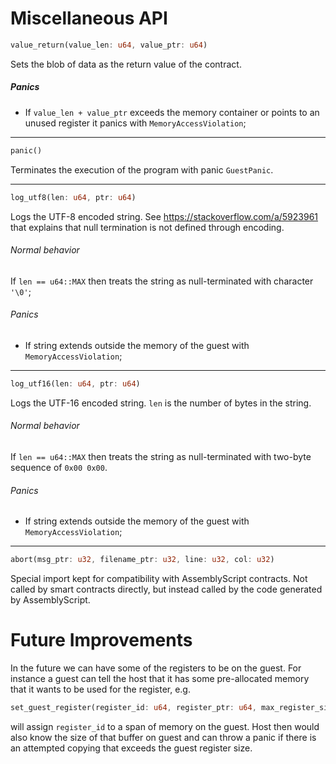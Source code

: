 # Miscellaneous API
```rust
value_return(value_len: u64, value_ptr: u64)
```
Sets the blob of data as the return value of the contract.

##### Panics
* If `value_len + value_ptr` exceeds the memory container or points to an unused register it panics with `MemoryAccessViolation`;

---
```rust
panic()
```
Terminates the execution of the program with panic `GuestPanic`.

---
```rust
log_utf8(len: u64, ptr: u64)
```
Logs the UTF-8 encoded string. See https://stackoverflow.com/a/5923961 that explains
that null termination is not defined through encoding.

###### Normal behavior
If `len == u64::MAX` then treats the string as null-terminated with character `'\0'`;

###### Panics
* If string extends outside the memory of the guest with `MemoryAccessViolation`;

---
```rust
log_utf16(len: u64, ptr: u64)
```
Logs the UTF-16 encoded string. `len` is the number of bytes in the string.

###### Normal behavior
If `len == u64::MAX` then treats the string as null-terminated with two-byte sequence of `0x00 0x00`.

###### Panics
* If string extends outside the memory of the guest with `MemoryAccessViolation`;

---
```rust
abort(msg_ptr: u32, filename_ptr: u32, line: u32, col: u32)
```
Special import kept for compatibility with AssemblyScript contracts. Not called by smart contracts directly, but instead
called by the code generated by AssemblyScript.


# Future Improvements

In the future we can have some of the registers to be on the guest.
For instance a guest can tell the host that it has some pre-allocated memory that it wants to be used for the register,
e.g.

```rust
set_guest_register(register_id: u64, register_ptr: u64, max_register_size: u64)
```
will assign `register_id` to a span of memory on the guest. Host then would also know the size of that buffer on guest
and can throw a panic if there is an attempted copying that exceeds the guest register size.
